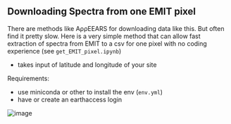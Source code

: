 ## Downloading Spectra from one EMIT pixel
There are methods like AρρEEARS for downloading data like this. But often find it pretty slow. Here is a very simple method that can allow fast extraction of spectra from EMIT to a csv for one pixel with no coding experience (see `get_EMIT_pixel.ipynb`)

- takes input of latitude and longitude of your site

Requirements:
- use miniconda or other to install the env (`env.yml`)
- have or create an earthaccess login


![image](https://github.com/user-attachments/assets/f627725d-6c74-466f-b2b4-f12e68d484fc)

